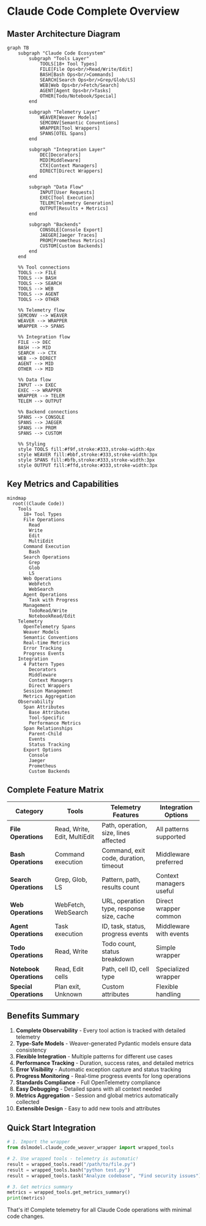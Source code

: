 # Claude Code Complete Overview

## Master Architecture Diagram

```mermaid
graph TB
    subgraph "Claude Code Ecosystem"
        subgraph "Tools Layer"
            TOOLS[18+ Tool Types]
            FILE[File Ops<br/>Read/Write/Edit]
            BASH[Bash Ops<br/>Commands]
            SEARCH[Search Ops<br/>Grep/Glob/LS]
            WEB[Web Ops<br/>Fetch/Search]
            AGENT[Agent Ops<br/>Tasks]
            OTHER[Todo/Notebook/Special]
        end
        
        subgraph "Telemetry Layer"
            WEAVER[Weaver Models]
            SEMCONV[Semantic Conventions]
            WRAPPER[Tool Wrappers]
            SPANS[OTEL Spans]
        end
        
        subgraph "Integration Layer"
            DEC[Decorators]
            MID[Middleware]
            CTX[Context Managers]
            DIRECT[Direct Wrappers]
        end
        
        subgraph "Data Flow"
            INPUT[User Requests]
            EXEC[Tool Execution]
            TELEM[Telemetry Generation]
            OUTPUT[Results + Metrics]
        end
        
        subgraph "Backends"
            CONSOLE[Console Export]
            JAEGER[Jaeger Traces]
            PROM[Prometheus Metrics]
            CUSTOM[Custom Backends]
        end
    end
    
    %% Tool connections
    TOOLS --> FILE
    TOOLS --> BASH
    TOOLS --> SEARCH
    TOOLS --> WEB
    TOOLS --> AGENT
    TOOLS --> OTHER
    
    %% Telemetry flow
    SEMCONV --> WEAVER
    WEAVER --> WRAPPER
    WRAPPER --> SPANS
    
    %% Integration flow
    FILE --> DEC
    BASH --> MID
    SEARCH --> CTX
    WEB --> DIRECT
    AGENT --> MID
    OTHER --> MID
    
    %% Data flow
    INPUT --> EXEC
    EXEC --> WRAPPER
    WRAPPER --> TELEM
    TELEM --> OUTPUT
    
    %% Backend connections
    SPANS --> CONSOLE
    SPANS --> JAEGER
    SPANS --> PROM
    SPANS --> CUSTOM
    
    %% Styling
    style TOOLS fill:#f9f,stroke:#333,stroke-width:4px
    style WEAVER fill:#bbf,stroke:#333,stroke-width:3px
    style SPANS fill:#bfb,stroke:#333,stroke-width:3px
    style OUTPUT fill:#ffd,stroke:#333,stroke-width:3px
```

## Key Metrics and Capabilities

```mermaid
mindmap
  root((Claude Code))
    Tools
      18+ Tool Types
      File Operations
        Read
        Write
        Edit
        MultiEdit
      Command Execution
        Bash
      Search Operations
        Grep
        Glob
        LS
      Web Operations
        WebFetch
        WebSearch
      Agent Operations
        Task with Progress
      Management
        TodoRead/Write
        NotebookRead/Edit
    Telemetry
      OpenTelemetry Spans
      Weaver Models
      Semantic Conventions
      Real-time Metrics
      Error Tracking
      Progress Events
    Integration
      4 Pattern Types
        Decorators
        Middleware
        Context Managers
        Direct Wrappers
      Session Management
      Metrics Aggregation
    Observability
      Span Attributes
        Base Attributes
        Tool-Specific
        Performance Metrics
      Span Relationships
        Parent-Child
        Events
        Status Tracking
      Export Options
        Console
        Jaeger
        Prometheus
        Custom Backends
```

## Complete Feature Matrix

| Category | Tools | Telemetry Features | Integration Options |
|----------|-------|--------------------|---------------------|
| **File Operations** | Read, Write, Edit, MultiEdit | Path, operation, size, lines affected | All patterns supported |
| **Bash Operations** | Command execution | Command, exit code, duration, timeout | Middleware preferred |
| **Search Operations** | Grep, Glob, LS | Pattern, path, results count | Context managers useful |
| **Web Operations** | WebFetch, WebSearch | URL, operation type, response size, cache | Direct wrapper common |
| **Agent Operations** | Task execution | ID, task, status, progress events | Middleware with events |
| **Todo Operations** | Read, Write | Todo count, status breakdown | Simple wrapper |
| **Notebook Operations** | Read, Edit cells | Path, cell ID, cell type | Specialized wrapper |
| **Special Operations** | Plan exit, Unknown | Custom attributes | Flexible handling |

## Benefits Summary

1. **Complete Observability** - Every tool action is tracked with detailed telemetry
2. **Type-Safe Models** - Weaver-generated Pydantic models ensure data consistency  
3. **Flexible Integration** - Multiple patterns for different use cases
4. **Performance Tracking** - Duration, success rates, and detailed metrics
5. **Error Visibility** - Automatic exception capture and status tracking
6. **Progress Monitoring** - Real-time progress events for long operations
7. **Standards Compliance** - Full OpenTelemetry compliance
8. **Easy Debugging** - Detailed spans with all context needed
9. **Metrics Aggregation** - Session and global metrics automatically collected
10. **Extensible Design** - Easy to add new tools and attributes

## Quick Start Integration

```python
# 1. Import the wrapper
from dslmodel.claude_code_weaver_wrapper import wrapped_tools

# 2. Use wrapped tools - telemetry is automatic!
result = wrapped_tools.read("/path/to/file.py")
result = wrapped_tools.bash("python test.py")
result = wrapped_tools.task("Analyze codebase", "Find security issues")

# 3. Get metrics summary
metrics = wrapped_tools.get_metrics_summary()
print(metrics)
```

That's it! Complete telemetry for all Claude Code operations with minimal code changes.
